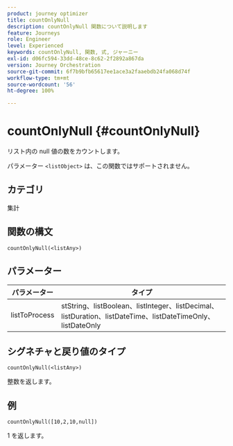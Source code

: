 ```yaml
---
product: journey optimizer
title: countOnlyNull
description: countOnlyNull 関数について説明します
feature: Journeys
role: Engineer
level: Experienced
keywords: countOnlyNull, 関数, 式, ジャーニー
exl-id: d06fc594-33dd-48ce-8c62-2f2892a867da
version: Journey Orchestration
source-git-commit: 6f7b9bfb65617ee1ace3a2faaebdb24fa068d74f
workflow-type: tm+mt
source-wordcount: '56'
ht-degree: 100%

---
```


# countOnlyNull {#countOnlyNull}

リスト内の null 値の数をカウントします。

パラメーター `<listObject>` は、この関数ではサポートされません。

## カテゴリ

集計

## 関数の構文

`countOnlyNull(<listAny>)`

## パラメーター

| パラメーター | タイプ |
|-----------|------------------|
| listToProcess | stString、listBoolean、listInteger、listDecimal、listDuration、listDateTime、listDateTimeOnly、listDateOnly |

## シグネチャと戻り値のタイプ

`countOnlyNull(<listAny>)`

整数を返します。

## 例

`countOnlyNull([10,2,10,null])`

1 を返します。
